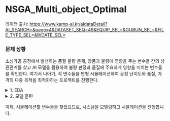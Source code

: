 <style scoped>
    .dataframe tbody tr th:only-of-type {
        vertical-align: middle;
    }

    .dataframe tbody tr th {
        vertical-align: top;
    }

    .dataframe thead th {
        text-align: right;
    }
</style>

# NSGA_Multi_object_Optimal

데이터 출처: https://www.kamp-ai.kr/aidataDetail?AI_SEARCH=&page=4&DATASET_SEQ=49&EQUIP_SEL=&GUBUN_SEL=&FILE_TYPE_SEL=&WDATE_SEL=

### 문제 상황
소성가공 공정에서 발생하는 품질 불량 문제, 양품과 불량에 영향을 주는 변수들 간의 상관관계를 찾고 AI 모델을 활용하여 불량 판정과 품질에 주요하게 영향을 미치는 변수들을 확인한다.
여기서 나아가, 각 변수들을 변형 시뮬레이션하여 공정 난이도와 품질, 가격의 다중 목적을 최적화하는 프로젝트를 진행한다.

<details>
<summary>1. EDA</summary>
<div markdown="1">

![alt text](./img/heatmap.png)
데이터 클렌징 이전 상관행렬, 우 하단 feature들에 상관성이 보임.

![alt text](./img/pair_kde_plot_before_clean.png)
우 하단 feature들의 밀도 plot.
좌 상단 feature들은 시각화에 한하여, 상관관계가 있는 것으로 확인됨.
그러나 우 하단 feature들은 몇개의 이상치에 의한 높은 상관 관계이므로, 실제 상관 관계는 없다고 볼 수 있음.

![alt text](./img/pair_kde_plot.png.png)
이상치 제거 이후, EX1.MD-TQ는 단 하나의 값만을 가지며 상관성이 사라짐.(분산=0)

이에, 통제할 변수와 변형 가능한 변수들을 찾았음. (통제할 변수: [EX1.H4_PV, EX1.H2O_PV, EX1.MELT_P_PV])

</div>
</details>

<details>
<summary>2. 모델 훈련</summary>
<div markdown="1">

저는 해당 공정에 자세히 모릅니다.
따라서 좋은 피쳐 엔지니어링이 불가능함.

이에, 강력한 Automl 모듈인 AutoGluon을 사용.

![alt text](./img/confusion_matrix.png)
혼동행렬

![alt text](./img/roc_curve.png)
다양한 모델에서 비슷한 성능을 낼 수 있는 것으로 보아, 데이터 자체는 상당히 깔끔하고 분류하기 쉬움.

<table border="1" class="dataframe">
  <thead>
    <tr style="text-align: right;">
      <th></th>
      <th>importance</th>
      <th>stddev</th>
      <th>p_value</th>
      <th>n</th>
      <th>p99_high</th>
      <th>p99_low</th>
    </tr>
  </thead>
  <tbody>
    <tr>
      <th>EX1.MD_PV</th>
      <td>0.463756</td>
      <td>0.026445</td>
      <td>0.000001</td>
      <td>5</td>
      <td>0.518207</td>
      <td>0.409306</td>
    </tr>
    <tr>
      <th>EX1.MELT_P_PV</th>
      <td>0.038641</td>
      <td>0.028176</td>
      <td>0.018708</td>
      <td>5</td>
      <td>0.096655</td>
      <td>-0.019373</td>
    </tr>
    <tr>
      <th>EX1.Z1_PV</th>
      <td>0.021422</td>
      <td>0.011535</td>
      <td>0.007116</td>
      <td>5</td>
      <td>0.045173</td>
      <td>-0.002330</td>
    </tr>
    <tr>
      <th>EX1.H2O_PV</th>
      <td>0.017881</td>
      <td>0.014669</td>
      <td>0.026337</td>
      <td>5</td>
      <td>0.048084</td>
      <td>-0.012322</td>
    </tr>
    <tr>
      <th>EX1.A1_PV</th>
      <td>0.007319</td>
      <td>0.008252</td>
      <td>0.059176</td>
      <td>5</td>
      <td>0.024309</td>
      <td>-0.009671</td>
    </tr>
    <tr>
      <th>EX1.A2_PV</th>
      <td>0.003299</td>
      <td>0.004521</td>
      <td>0.089050</td>
      <td>5</td>
      <td>0.012608</td>
      <td>-0.006010</td>
    </tr>
    <tr>
      <th>EX1.H1_PV</th>
      <td>0.002655</td>
      <td>0.011458</td>
      <td>0.315860</td>
      <td>5</td>
      <td>0.026246</td>
      <td>-0.020936</td>
    </tr>
    <tr>
      <th>EX1.H4_PV</th>
      <td>0.002333</td>
      <td>0.005217</td>
      <td>0.186950</td>
      <td>5</td>
      <td>0.013076</td>
      <td>-0.008409</td>
    </tr>
    <tr>
      <th>EX1.Z2_PV</th>
      <td>0.001814</td>
      <td>0.004056</td>
      <td>0.186950</td>
      <td>5</td>
      <td>0.010166</td>
      <td>-0.006538</td>
    </tr>
    <tr>
      <th>EX1.Z4_PV</th>
      <td>0.001502</td>
      <td>0.003358</td>
      <td>0.186950</td>
      <td>5</td>
      <td>0.008417</td>
      <td>-0.005413</td>
    </tr>
    <tr>
      <th>EX1.H3_PV</th>
      <td>0.000000</td>
      <td>0.000000</td>
      <td>0.500000</td>
      <td>5</td>
      <td>0.000000</td>
      <td>0.000000</td>
    </tr>
    <tr>
      <th>EX5.MELT_TEMP</th>
      <td>0.000000</td>
      <td>0.000000</td>
      <td>0.500000</td>
      <td>5</td>
      <td>0.000000</td>
      <td>0.000000</td>
    </tr>
    <tr>
      <th>EX1.H2_PV</th>
      <td>0.000000</td>
      <td>0.000000</td>
      <td>0.500000</td>
      <td>5</td>
      <td>0.000000</td>
      <td>0.000000</td>
    </tr>
    <tr>
      <th>EX4.MELT_TEMP</th>
      <td>0.000000</td>
      <td>0.000000</td>
      <td>0.500000</td>
      <td>5</td>
      <td>0.000000</td>
      <td>0.000000</td>
    </tr>
    <tr>
      <th>EX1.Z3_PV</th>
      <td>0.000000</td>
      <td>0.000000</td>
      <td>0.500000</td>
      <td>5</td>
      <td>0.000000</td>
      <td>0.000000</td>
    </tr>
    <tr>
      <th>EX2.MELT_TEMP</th>
      <td>0.000000</td>
      <td>0.000000</td>
      <td>0.500000</td>
      <td>5</td>
      <td>0.000000</td>
      <td>0.000000</td>
    </tr>
    <tr>
      <th>EX3.MELT_TEMP</th>
      <td>0.000000</td>
      <td>0.000000</td>
      <td>0.500000</td>
      <td>5</td>
      <td>0.000000</td>
      <td>0.000000</td>
    </tr>
    <tr>
      <th>EX1.MD_TQ</th>
      <td>0.000000</td>
      <td>0.000000</td>
      <td>0.500000</td>
      <td>5</td>
      <td>0.000000</td>
      <td>0.000000</td>
    </tr>
  </tbody>
</table>

</div>
</details>

이제, 시뮬레이션할 변수들을 찾았으므로, 시스템을 모델링하고 시뮬레이션을 진행합니다.